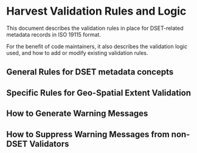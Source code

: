 
# Harvest Validation Rules and Logic

This document describes the validation rules in place for DSET-related metadata records in ISO 19115 format.

For the benefit of code maintainers, it also describes the validation logic used, and how to add or modify existing validation rules.

## General Rules for DSET metadata concepts


## Specific Rules for Geo-Spatial Extent Validation


## How to Generate Warning Messages


## How to Suppress Warning Messages from non-DSET Validators




